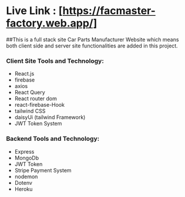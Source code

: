 # Live Link : [https://facmaster-factory.web.app/]

##This is a full stack site Car Parts Manufacturer Website which means both client side and server site functionalities are added in this project.

### Client Site Tools and Technology:
- React.js
- firebase
- axios
- React Query
- React router dom
- react-firebase-Hook
- tailwind CSS
- daisyUi (tailwind Framework)
- JWT Token System

### Backend Tools and Technology:
- Express
- MongoDb
- JWT Token
- Stripe Payment System
- nodemon
- Dotenv
- Heroku


